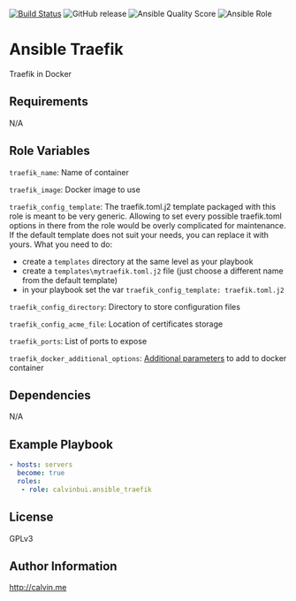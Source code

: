 [![Build Status](https://travis-ci.com/calvinbui/ansible-traefik.svg?branch=master)](https://travis-ci.com/calvinbui/ansible-traefik)
![GitHub release](https://img.shields.io/github/release/calvinbui/ansible-traefik.svg)
![Ansible Quality Score](https://img.shields.io/ansible/quality/40533.svg)
![Ansible Role](https://img.shields.io/ansible/role/d/40533.svg)

# Ansible Traefik

Traefik in Docker

##  Requirements

N/A

## Role Variables

`traefik_name`: Name of container

`traefik_image`: Docker image to  use

`traefik_config_template`: The traefik.toml.j2 template packaged with this role is meant to be very generic. Allowing to set every possible traefik.toml options in there from the role would be overly complicated for maintenance. If the default template does not suit your needs, you can replace it with yours. What you need to do:
* create a `templates` directory at the same level as your playbook
* create a `templates\mytraefik.toml.j2` file (just choose a different name from the default template)
* in your playbook set the var `traefik_config_template: traefik.toml.j2`

`traefik_config_directory`: Directory to store configuration files

`traefik_config_acme_file`: Location of certificates storage

`traefik_ports`: List of ports to expose

`traefik_docker_additional_options`: [Additional parameters](https://docs.ansible.com/ansible/latest/modules/docker_container_module.html) to add to docker container

## Dependencies

N/A

## Example Playbook

```yaml
- hosts: servers
  become: true
  roles:
   - role: calvinbui.ansible_traefik
```

## License

GPLv3

## Author Information

http://calvin.me
